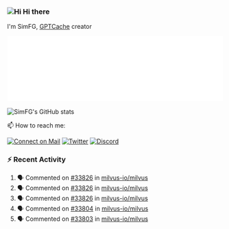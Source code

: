 ### <img src='https://qpluspicture.oss-cn-beijing.aliyuncs.com/6LjjQA/Hi.gif' alt='Hi' width="24"/> Hi there

I'm SimFG, [GPTCache](https://github.com/zilliztech/GPTCache) creator

![Metrics 👋](/metrics.plugin.followup.user.svg)

![SimFG's GitHub stats](https://github-readme-stats.vercel.app/api?username=SimFG&show_icons=true&theme=radical&count_private=true)

📫 How to reach me:

[![Connect on Mail](https://img.shields.io/badge/Ask%20me-anything-1abc9c.svg)](mailto:1142838399@qq.com)
[![Twitter](https://img.shields.io/twitter/follow/FogSim?style=social)](https://twitter.com/FogSim)
[![Discord](https://img.shields.io/discord/1092648432495251507?label=Discord&logo=discord)](https://discord.gg/Q8C6WEjSWV)

### :zap: Recent Activity

<!--START_SECTION:activity-->
1. 🗣 Commented on [#33826](https://github.com/milvus-io/milvus/issues/33826) in [milvus-io/milvus](https://github.com/milvus-io/milvus)
2. 🗣 Commented on [#33826](https://github.com/milvus-io/milvus/issues/33826) in [milvus-io/milvus](https://github.com/milvus-io/milvus)
3. 🗣 Commented on [#33826](https://github.com/milvus-io/milvus/issues/33826) in [milvus-io/milvus](https://github.com/milvus-io/milvus)
4. 🗣 Commented on [#33804](https://github.com/milvus-io/milvus/issues/33804) in [milvus-io/milvus](https://github.com/milvus-io/milvus)
5. 🗣 Commented on [#33803](https://github.com/milvus-io/milvus/issues/33803) in [milvus-io/milvus](https://github.com/milvus-io/milvus)
<!--END_SECTION:activity-->

